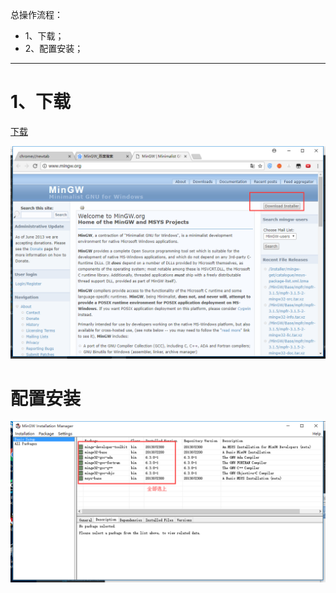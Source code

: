 总操作流程：
- 1、下载；
- 2、配置安装；

***

# 1、下载
[下载](http://www.mingw.org/)

![](image/1-1.png)

# 配置安装
![](image/1-2.png)
